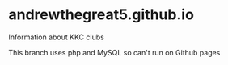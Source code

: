 # andrewthegreat5.github.io
Information about KKC clubs

This branch uses php and MySQL so can't run on Github pages
